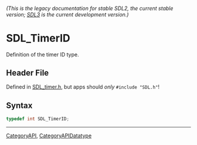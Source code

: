 ###### (This is the legacy documentation for stable SDL2, the current stable version; [SDL3](https://wiki.libsdl.org/SDL3/) is the current development version.)
# SDL_TimerID

Definition of the timer ID type.

## Header File

Defined in [SDL_timer.h](https://github.com/libsdl-org/SDL/blob/SDL2/include/SDL_timer.h), but apps should _only_ `#include "SDL.h"`!

## Syntax

```c
typedef int SDL_TimerID;
```

----
[CategoryAPI](CategoryAPI), [CategoryAPIDatatype](CategoryAPIDatatype)


